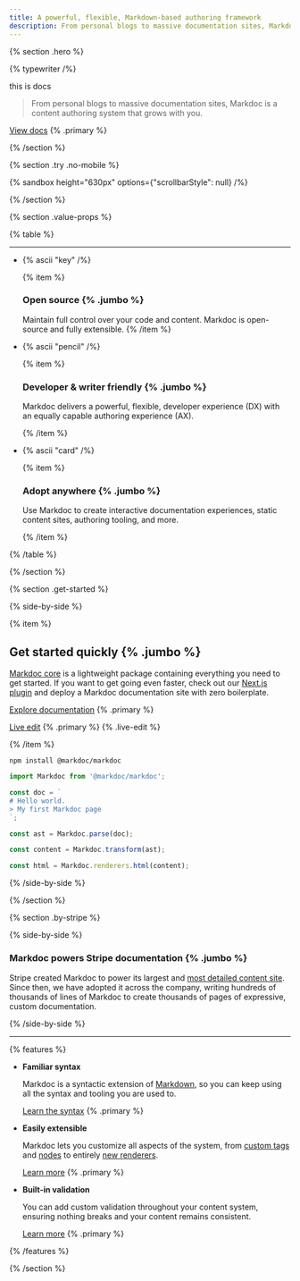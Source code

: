 ```yaml
---
title: A powerful, flexible, Markdown-based authoring framework
description: From personal blogs to massive documentation sites, Markdoc is a content authoring system that grows with you.
---
```


{% section .hero %}

{% typewriter /%}


this is docs
> From personal blogs to massive documentation sites, Markdoc is a content authoring system that grows with you.

[View docs](/docs/getting-started) {% .primary %}

{% /section %}

{% section .try .no-mobile %}

{% sandbox height="630px" options={"scrollbarStyle": null} /%}

{% /section %}

{% section .value-props %}

{% table %}

---

- {% ascii "key" /%}

  {% item %}

  ### Open source {% .jumbo %}

  Maintain full control over your code and content. Markdoc is open-source and fully extensible.
  {% /item %}

- {% ascii "pencil" /%}

  {% item %}

  ### Developer & writer friendly {% .jumbo %}

  Markdoc delivers a powerful, flexible, developer experience (DX) with an equally capable authoring experience (AX).

  {% /item %}

- {% ascii "card" /%}

  {% item %}

  ### Adopt anywhere {% .jumbo %}

  Use Markdoc to create interactive documentation experiences, static content sites, authoring tooling, and more.

  {% /item %}

{% /table %}

{% /section %}

{% section .get-started %}

{% side-by-side %}

{% item %}

## Get started quickly {% .jumbo %}

[Markdoc core](https://github.com/markdoc/markdoc) is a lightweight package containing everything you need to get started. If you want to get going even faster, check out our [Next.js plugin](https://github.com/markdoc/next.js) and deploy a Markdoc documentation site with zero boilerplate.

[Explore documentation](/docs/getting-started) {% .primary %}

[Live edit]() {% .primary %} {% .live-edit %}

{% /item %}

```shell
npm install @markdoc/markdoc
```

```js
import Markdoc from '@markdoc/markdoc';

const doc = `
# Hello world.
> My first Markdoc page
`;

const ast = Markdoc.parse(doc);

const content = Markdoc.transform(ast);

const html = Markdoc.renderers.html(content);
```

{% /side-by-side %}

{% /section %}

{% section .by-stripe %}

{% side-by-side %}

### Markdoc powers Stripe documentation {% .jumbo %}

Stripe created Markdoc to power its largest and [most detailed content site](https://stripe.com/docs). Since then, we have adopted it across the company, writing hundreds of thousands of lines of Markdoc to create thousands of pages of expressive, custom documentation.

{% /side-by-side %}

---

{% features %}

- **Familiar syntax**

  Markdoc is a syntactic extension of [Markdown](https://commonmark.org/), so you can keep using all the syntax and tooling you are used to.

  [Learn the syntax](/docs/syntax) {% .primary %}

- **Easily extensible**

  Markdoc lets you customize all aspects of the system, from [custom tags](/docs/tags) and [nodes](/docs/nodes) to entirely [new renderers](/docs/render).

  [Learn more](/docs/render) {% .primary %}

- **Built-in validation**

  You can add custom validation throughout your content system, ensuring nothing breaks and your content remains consistent.

  [Learn more](/docs/validation) {% .primary %}

{% /features %}

{% /section %}
